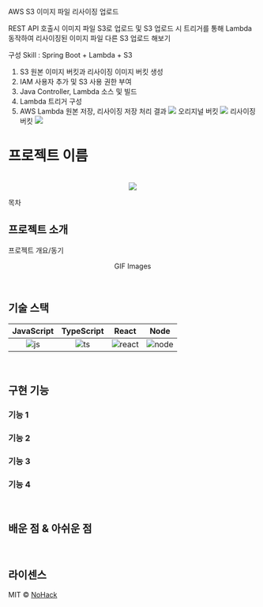 AWS S3 이미지 파일 리사이징 업로드

REST API 호출시 이미지 파일 S3로 업로드 및 S3 업로드 시 트리거를 통해 Lambda 동작하여 리사이징된 이미지 파일 다른 S3 업로드 해보기

구성 Skill :  Spring Boot + Lambda + S3

1. S3 원본 이미지 버킷과 리사이징 이미지 버킷 생성
2. IAM 사용자 추가 및 S3 사용 권한 부여
3. Java Controller, Lambda 소스 및 빌드
4. Lambda 트리거 구성
5. AWS Lambda 원본 저장, 리사이징 저장 처리 결과
![](https://blog.kakaocdn.net/dn/HzA9S/btsAQeg25nC/WluRykzb814VGeK69a3iTK/img.png)
오리지널 버킷
![](https://blog.kakaocdn.net/dn/b31HsT/btsAQeahoBf/LuNcyYesL6MYbpDk5yfUm0/img.png)
리사이징 버킷
![](https://blog.kakaocdn.net/dn/0tbzj/btsAOJCk1O6/9EmEb4Ipg8jpxVwEz69Hp0/img.png)
# 프로젝트 이름

<p align="center">
  <br>
  <img src="./images/common/logo-sample.jpeg">
  <br>
</p>

목차

## 프로젝트 소개

<p align="justify">
프로젝트 개요/동기
</p>

<p align="center">
GIF Images
</p>

<br>

## 기술 스택

| JavaScript | TypeScript |  React   |  Node   |
| :--------: | :--------: | :------: | :-----: |
|   ![js]    |   ![ts]    | ![react] | ![node] |

<br>

## 구현 기능

### 기능 1

### 기능 2

### 기능 3

### 기능 4

<br>

## 배운 점 & 아쉬운 점

<p align="justify">

</p>

<br>

## 라이센스

MIT &copy; [NoHack](mailto:lbjp114@gmail.com)

<!-- Stack Icon Refernces -->

[js]: /images/stack/javascript.svg
[ts]: /images/stack/typescript.svg
[react]: /images/stack/react.svg
[node]: /images/stack/node.svg
